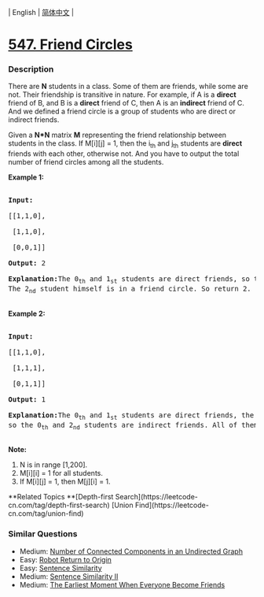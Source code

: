 | English | [简体中文](README.md) |

# [547. Friend Circles](https://leetcode-cn.com/problems/friend-circles)
 ### Description
<p>
There are <b>N</b> students in a class. Some of them are friends, while some are not. Their friendship is transitive in nature. For example, if A is a <b>direct</b> friend of B, and B is a <b>direct</b> friend of C, then A is an <b>indirect</b> friend of C. And we defined a friend circle is a group of students who are direct or indirect friends.
</p>

<p>
Given a <b>N*N</b> matrix <b>M</b> representing the friend relationship between students in the class. If M[i][j] = 1, then the i<sub>th</sub> and j<sub>th</sub> students are <b>direct</b> friends with each other, otherwise not. And you have to output the total number of friend circles among all the students.
</p>

<p><b>Example 1:</b><br />
<pre>
<b>Input:</b> 
[[1,1,0],
 [1,1,0],
 [0,0,1]]
<b>Output:</b> 2
<b>Explanation:</b>The 0<sub>th</sub> and 1<sub>st</sub> students are direct friends, so they are in a friend circle. <br/>The 2<sub>nd</sub> student himself is in a friend circle. So return 2.
</pre>
</p>

<p><b>Example 2:</b><br />
<pre>
<b>Input:</b> 
[[1,1,0],
 [1,1,1],
 [0,1,1]]
<b>Output:</b> 1
<b>Explanation:</b>The 0<sub>th</sub> and 1<sub>st</sub> students are direct friends, the 1<sub>st</sub> and 2<sub>nd</sub> students are direct friends, <br/>so the 0<sub>th</sub> and 2<sub>nd</sub> students are indirect friends. All of them are in the same friend circle, so return 1.
</pre>
</p>


<p><b>Note:</b><br>
<ol>
<li>N is in range [1,200].</li>
<li>M[i][i] = 1 for all students.</li>
<li>If M[i][j] = 1, then M[j][i] = 1.</li>
</ol>
</p>
**Related Topics	**[Depth-first Search](https://leetcode-cn.com/tag/depth-first-search) [Union Find](https://leetcode-cn.com/tag/union-find) 

### Similar Questions
 - Medium:	[Number of Connected Components in an Undirected Graph](https://leetcode-cn.com/problems/number-of-connected-components-in-an-undirected-graph) 
 - Easy:	[Robot Return to Origin](https://leetcode-cn.com/problems/robot-return-to-origin) 
 - Easy:	[Sentence Similarity](https://leetcode-cn.com/problems/sentence-similarity) 
 - Medium:	[Sentence Similarity II](https://leetcode-cn.com/problems/sentence-similarity-ii) 
 - Medium:	[The Earliest Moment When Everyone Become Friends](https://leetcode-cn.com/problems/the-earliest-moment-when-everyone-become-friends) 
